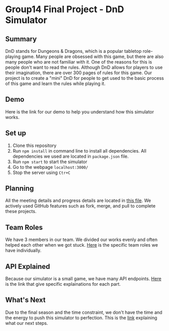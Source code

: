 # Group14 Final Project - DnD Simulator
## Summary

DnD stands for Dungeons & Dragons, which is a popular tabletop role-playing game. Many people are obsessed with this game, but there are also many people who are not familiar with it. One of the reasons for this is people don't want to read the rules. Although DnD allows for players to use their imagination, there are over 300 pages of rules for this game. Our project is to create a "mini" DnD for people to get used to the basic process of this game and learn the rules while playing it.

## Demo

Here is the link for our demo to help you understand how this simulator works.

## Set up

1. Clone this repository
2. Run `npm install` in command line to install all dependencies. All dependencies we used are located in `package.json` file.
3. Run `npm start` to start the simulator
4. Go to the webpage `localhost:3000/`
5. Stop the server using `Ctr+C`

## Planning
All the meeting details and progress details are located in [this file](../main/docs/plan.md). We actively used GitHub features such as fork, merge, and pull to complete these projects.

## Team Roles
We have 3 members in our team. We divided our works evenly and often helped each other when we got stuck. [Here](../main/docs/roles.md) is the specific team roles we have individually.

## API Explained
Because our simulator is a small game, we have many API endpoints. [Here](../main/docs/api_explained.md) is the link that give specific explainations for each part.

## What's Next
Due to the final season and the time constraint, we don't have the time and the energy to push this simulator to perfection. This is the [link](../main/docs/whatsnext.md) explaining what our next steps.
